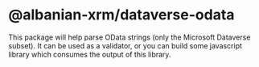 # @albanian-xrm/dataverse-odata
This package will help parse OData strings (only the Microsoft Dataverse subset). It can be used as a validator, or you can build some javascript library which consumes the output of this library. 

